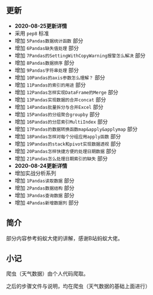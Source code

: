 



## 更新

[]()

- **2020-08-25更新详情**
- 采用 `pep8` 标准
- 增加 `5Pandas数据统计函数` 部分
- 增加 `6Pandas缺失值处理` 部分
- 增加 `7Pandas的SettingWithCopyWarning报警怎么解决` 部分
- 增加 `8Pandas数据排序` 部分
- 增加 `9Pandas字符串处理` 部分
- 增加 `10Pandas的axis参数怎么理解？` 部分
- 增加 `11Pandas的索引的用途` 部分
- 增加 `12Pandas怎样实现DataFrame的Merge` 部分
- 增加 `13Pandas实现数据的合并concat` 部分
- 增加 `14Pandas批量拆分与合并Excel` 部分
- 增加 `15Pandas的分组聚合groupby` 部分
- 增加 `16Pandas的分层索引MultiIndex` 部分
- 增加 `17Pandas的数据转换函数map&apply&applymap` 部分
- 增加 `18Pandas怎样对每个分组应用apply函数` 部分
- 增加 `19Pandas的stack和pivot实现数据透视` 部分
- 增加 `20Pandas怎样快捷方便的处理日期数据` 部分
- 增加 `21Pandas怎么处理日期索引的缺失` 部分
- **2020-08-24更新详情**
- 增加实战分析系列
- 增加 `1Pandas读取数据` 部分
- 增加 `2Pandas数据结构` 部分
- 增加 `3Pandas查询数据` 部分
- 增加 `4Pandas新增数据列` 部分

## 简介

部分内容参考蚂蚁大佬的讲解，感谢B站蚂蚁大佬。

## 小记

爬虫（天气数据）由个人代码爬取。

之后的步骤文件与说明，均在爬虫（天气数据的基础上面进行）